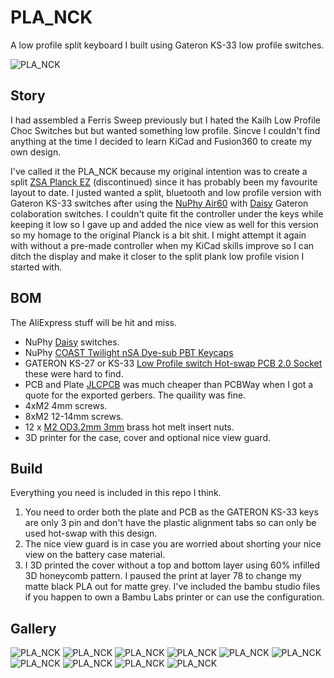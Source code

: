 # PLA_NCK

A low profile split keyboard I built using Gateron KS-33 low profile switches.

![PLA_NCK](./images/PXL_20230813_212713442.jpg)

## Story

I had assembled a Ferris Sweep previously but I hated the Kailh Low Profile Choc Switches but but wanted something low profile.
Sincve I couldn't find anything at the time I decided to learn KiCad and Fusion360 to create my own design.

I've called it the PLA_NCK because my original intention was to create a split [ZSA Planck EZ](https://blog.zsa.io/2307-goodbye-planck-ez/) (discontinued) since it has probably been my favourite layout to date. I justed wanted a split, bluetooth and low profile version with Gateron KS-33 switches after using the [NuPhy Air60](https://nuphy.com/collections/keyboards/products/air60) with [Daisy](https://nuphy.com/collections/switches/products/nuphy-daisy-l48-switches) Gateron colaboration switches.
I couldn't quite fit the controller under the keys while keeping it low so I gave up and added the nice view as well for this version so my homage to the original Planck is a bit shit. 
I might attempt it again with without a pre-made controller when my KiCad skills improve so I can ditch the display and make it closer to the split plank low profile vision I started with.

## BOM

The AliExpress stuff will be hit and miss.

* NuPhy [Daisy](https://nuphy.com/collections/switches/products/nuphy-daisy-l48-switches) switches.
* NuPhy [COAST Twilight nSA Dye-sub PBT Keycaps](https://nuphy.com/collections/keycaps/products/twilight-nsa-dye-sub-pbt-keycaps)
* GATERON KS-27 or KS-33 [Low Profile switch Hot-swap PCB 2.0 Socket](https://www.aliexpress.com/item/1005004128409069.html) these were hard to find.
* PCB and Plate [JLCPCB](https://jlcpcb.com) was much cheaper than PCBWay when I got a quote for the exported gerbers. The quaility was fine.
* 4xM2 4mm screws.
* 8xM2 12-14mm screws.
* 12 x [M2 OD3.2mm 3mm](https://www.aliexpress.com/item/1005003582355741.html) brass hot melt insert nuts.
* 3D printer for the case, cover and optional nice view guard.

## Build

Everything you need is included in this repo I think.

1. You need to order both the plate and PCB as the GATERON KS-33 keys are only 3 pin and don't have the plastic alignment tabs so can only be used hot-swap with this design.
2. The nice view guard is in case you are worried about shorting your nice view on the battery case material.
3. I 3D printed the cover without a top and bottom layer using 60% infilled 3D honeycomb pattern. I paused the print at layer 78 to change my matte black PLA out for matte grey. I've included the bambu studio files if you happen to own a Bambu Labs printer or can use the configuration.

## Gallery


![PLA_NCK](./images/PXL_20230813_212743325.jpg)
![PLA_NCK](./images/PXL_20230813_202807724.jpg)
![PLA_NCK](./images/PXL_20230813_200646177.jpg)
![PLA_NCK](./images/PXL_20230812_005202932.jpg)
![PLA_NCK](./images/PXL_20230812_002149119.jpg)
![PLA_NCK](./images/PXL_20230809_162130410.jpg)
![PLA_NCK](./images/PXL_20230809_152234139.jpg)
![PLA_NCK](./images/PXL_20230809_151410070.jpg)
![PLA_NCK](./images/PXL_20230809_130607810.jpg)
![PLA_NCK](./images/PXL_20230710_001137326.jpg)
